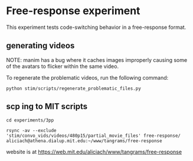 # Free-response experiment

This experiment tests code-switching behavior in a free-response format.

## generating videos
NOTE: manim has a bug where it caches images improperly causing some of the avatars to flicker within the same video.

To regenerate the problematic videos, run the following command:

```
python stim/scripts/regenerate_problematic_files.py
```


## scp ing to MIT scripts

`cd experiments/3pp`

`rsync -av --exclude 'stim/convo_vids/videos/480p15/partial_movie_files' free-response/ aliciach@athena.dialup.mit.edu:~/www/tangrams/free-response`

website is at
https://web.mit.edu/aliciach/www/tangrams/free-response